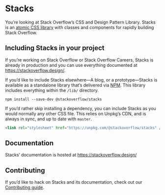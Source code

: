 # Stacks

You’re looking at Stack Overflow’s CSS and Design Pattern Library. Stacks is an [atomic CSS library](http://johnpolacek.com/rethinking/) with classes and components for rapidly building Stack Overflow.

## Including Stacks in your project

If you’re working on Stack Overflow or Stack Overflow Careers, Stacks is already in production and you can use everything documented at https://stackoverflow.design/.

If you’d like to include Stacks elsewhere—A blog, or a prototype—Stacks is available as a standalone library that’s delivered via [NPM](https://www.npmjs.com/package/@stackoverflow/stacks). This library includes everything within the `/lib/` directory.

```
npm install --save-dev @stackoverflow/stacks
```

If you’d rather skip installing a dependency, you can include Stacks as you would normally any other CSS file. This relies on Unpkg’s CDN, and is always in sync, and up to date with `master`.

``` html
<link rel="stylesheet" href="https://unpkg.com/@stackoverflow/stacks" />
```

## Documentation

Stacks’ documentation is hosted at https://stackoverflow.design/

## Contributing

If you’d like to hack on Stacks and its documentation, check out our [Contributing guide](https://stackoverflow.design/guidelines/contributing).

